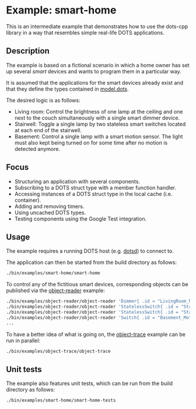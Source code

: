 # Example: smart-home

This is an intermediate example that demonstrates how to use the dots-cpp library in a way that resembles simple real-life DOTS applications.

## Description

The example is based on a fictional scenario in which a home owner has set up several *smart* devices and wants to program them in a particular way.

It is assumed that the applications for the smart devices already exist and that they define the types contained in [model.dots](./src/model.dots).

The desired logic is as follows:

* Living room: Control the brightness of one lamp at the ceiling and one next to the couch simultaneously with a single smart dimmer device.
* Stairwell: Toggle a single lamp by two stateless smart switches located at each end of the stairwell.
* Basement: Control a single lamp with a smart motion sensor. The light must also kept being turned on for some time after no motion is detected anymore.

## Focus

* Structuring an application with several components.
* Subscribing to a DOTS struct type with a member function handler.
* Accessing instances of a DOTS struct type in the local cache (i.e. container).
* Adding and removing timers.
* Using uncached DOTS types.
* Testing components using the Google Test integration.

## Usage

The example requires a running DOTS host (e.g. [dotsd](../../dotsd/README.md)) to connect to.

The application can then be started from the build directory as follows:

```sh
./bin/examples/smart-home/smart-home
```

To control any of the fictitious smart devices, corresponding objects can be published via the [object-reader](../object-reader/README.md) example:

```sh
./bin/examples/object-reader/object-reader 'Dimmer{ .id = "LivingRoom_MasterDimmer", .brightness = 42 }'
./bin/examples/object-reader/object-reader 'StatelessSwitch{ .id = "Stairwell_LowerSwitch" }'
./bin/examples/object-reader/object-reader 'StatelessSwitch{ .id = "Stairwell_UpperSwitch" }'
./bin/examples/object-reader/object-reader 'Switch{ .id = "Basement_MotionSwitch", .enabled = true }'
...
```

To have a better idea of what is going on, the [object-trace](../object-trace/README.md) example can be run in parallel:

```sh
./bin/examples/object-trace/object-trace
```

## Unit tests

The example also features unit tests, which can be run from the build directory as follows:

```
./bin/examples/smart-home/smart-home-tests
```
